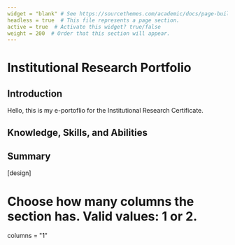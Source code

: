 ```yaml
---
widget = "blank" # See https://sourcethemes.com/academic/docs/page-builder/
headless = true  # This file represents a page section.
active = true  # Activate this widget? true/false
weight = 200  # Order that this section will appear.
---
```


# Institutional Research Portfolio
## Introduction

Hello, this is my e-portoflio for the Institutional Research Certificate. 

## Knowledge, Skills, and Abilities

## Summary 

    
[design]
  # Choose how many columns the section has. Valid values: 1 or 2.
  columns = "1"
